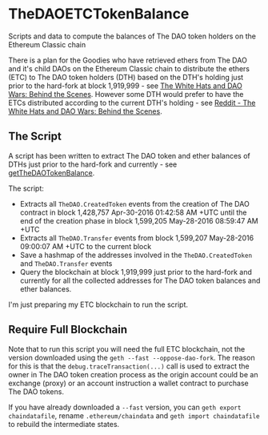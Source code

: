 # TheDAOETCTokenBalance
Scripts and data to compute the balances of The DAO token holders on the Ethereum Classic chain

There is a plan for the Goodies who have retrieved ethers from The DAO and it's child DAOs on the Ethereum Classic chain to distribute the ethers (ETC) to The DAO token holders (DTH) based on the DTH's holding just prior to the hard-fork at block 1,919,999 - see [The White Hats and DAO Wars: Behind the Scenes](https://blog.bity.com/2016/08/13/the-white-hats-and-dao-wars-behind-the-scenes/). However some DTH would prefer to have the ETCs distributed according to the current DTH's holding - see [Reddit - The White Hats and DAO Wars: Behind the Scenes](https://www.reddit.com/r/ethereum/comments/4xlxd3/the_white_hats_and_dao_wars_behind_the_scenes/).

## The Script
A script has been written to extract The DAO token and ether balances of DTHs just prior to the hard-fork and currently - see [getTheDAOTokenBalance](https://github.com/bokkypoobah/TheDAOETCTokenBalance/blob/master/getTheDAOTokenBalance). 

The script:
* Extracts all `TheDAO.CreatedToken` events from the creation of The DAO contract in block 1,428,757 Apr-30-2016 01:42:58 AM +UTC until the end of the creation phase in block 1,599,205 May-28-2016 08:59:47 AM +UTC
* Extracts all `TheDAO.Transfer` events from block 1,599,207 May-28-2016 09:00:07 AM +UTC to the current block
* Save a hashmap of the addresses involved in the `TheDAO.CreatedToken` and `TheDAO.Transfer` events
* Query the blockchain at block 1,919,999 just prior to the hard-fork and currently for all the collected addresses for The DAO token balances and ether balances.

I'm just preparing my ETC blockchain to run the script.

## Require Full Blockchain
Note that to run this script you will need the full ETC blockchain, not the version downloaded using the `geth --fast --oppose-dao-fork`. The reason for this is that the `debug.traceTransaction(...)` call is used to extract the owner in The DAO token creation process as the origin account could be an exchange (proxy) or an account instruction a wallet contract to purchase The DAO tokens.

If you have already downloaded a `--fast` version, you can `geth export chaindatafile`, rename `.ethereum/chaindata` and `geth import chaindatafile` to rebuild the intermediate states.
